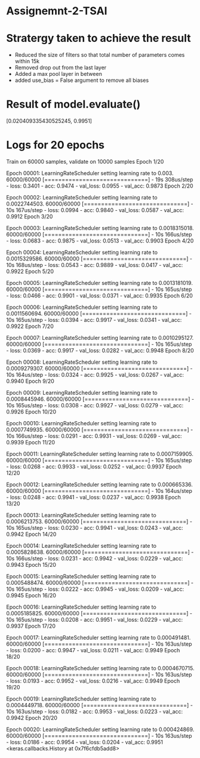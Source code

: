 # Assignemnt-2-TSAI

# Stratergy taken to achieve the result
* Reduced the size of filters so that total number of parameters comes within 15k
* Removed drop out from the last layer
* Added a max pool layer in between
* added use_bias = False argument to remove all biases

# Result of model.evaluate()

[0.020409335430525245, 0.9951]
# Logs for 20 epochs
Train on 60000 samples, validate on 10000 samples
Epoch 1/20

Epoch 00001: LearningRateScheduler setting learning rate to 0.003.
60000/60000 [==============================] - 19s 308us/step - loss: 0.3401 - acc: 0.9474 - val_loss: 0.0955 - val_acc: 0.9873
Epoch 2/20

Epoch 00002: LearningRateScheduler setting learning rate to 0.0022744503.
60000/60000 [==============================] - 10s 167us/step - loss: 0.0994 - acc: 0.9840 - val_loss: 0.0587 - val_acc: 0.9912
Epoch 3/20

Epoch 00003: LearningRateScheduler setting learning rate to 0.0018315018.
60000/60000 [==============================] - 10s 166us/step - loss: 0.0683 - acc: 0.9875 - val_loss: 0.0513 - val_acc: 0.9903
Epoch 4/20

Epoch 00004: LearningRateScheduler setting learning rate to 0.0015329586.
60000/60000 [==============================] - 10s 168us/step - loss: 0.0543 - acc: 0.9889 - val_loss: 0.0417 - val_acc: 0.9922
Epoch 5/20

Epoch 00005: LearningRateScheduler setting learning rate to 0.0013181019.
60000/60000 [==============================] - 10s 165us/step - loss: 0.0466 - acc: 0.9901 - val_loss: 0.0371 - val_acc: 0.9935
Epoch 6/20

Epoch 00006: LearningRateScheduler setting learning rate to 0.0011560694.
60000/60000 [==============================] - 10s 165us/step - loss: 0.0394 - acc: 0.9917 - val_loss: 0.0341 - val_acc: 0.9922
Epoch 7/20

Epoch 00007: LearningRateScheduler setting learning rate to 0.0010295127.
60000/60000 [==============================] - 10s 165us/step - loss: 0.0369 - acc: 0.9917 - val_loss: 0.0282 - val_acc: 0.9948
Epoch 8/20

Epoch 00008: LearningRateScheduler setting learning rate to 0.0009279307.
60000/60000 [==============================] - 10s 164us/step - loss: 0.0324 - acc: 0.9925 - val_loss: 0.0267 - val_acc: 0.9940
Epoch 9/20

Epoch 00009: LearningRateScheduler setting learning rate to 0.0008445946.
60000/60000 [==============================] - 10s 165us/step - loss: 0.0308 - acc: 0.9927 - val_loss: 0.0279 - val_acc: 0.9926
Epoch 10/20

Epoch 00010: LearningRateScheduler setting learning rate to 0.0007749935.
60000/60000 [==============================] - 10s 166us/step - loss: 0.0291 - acc: 0.9931 - val_loss: 0.0269 - val_acc: 0.9939
Epoch 11/20

Epoch 00011: LearningRateScheduler setting learning rate to 0.0007159905.
60000/60000 [==============================] - 10s 165us/step - loss: 0.0268 - acc: 0.9933 - val_loss: 0.0252 - val_acc: 0.9937
Epoch 12/20

Epoch 00012: LearningRateScheduler setting learning rate to 0.000665336.
60000/60000 [==============================] - 10s 164us/step - loss: 0.0248 - acc: 0.9941 - val_loss: 0.0237 - val_acc: 0.9938
Epoch 13/20

Epoch 00013: LearningRateScheduler setting learning rate to 0.0006213753.
60000/60000 [==============================] - 10s 165us/step - loss: 0.0230 - acc: 0.9941 - val_loss: 0.0243 - val_acc: 0.9942
Epoch 14/20

Epoch 00014: LearningRateScheduler setting learning rate to 0.0005828638.
60000/60000 [==============================] - 10s 166us/step - loss: 0.0231 - acc: 0.9942 - val_loss: 0.0229 - val_acc: 0.9943
Epoch 15/20

Epoch 00015: LearningRateScheduler setting learning rate to 0.0005488474.
60000/60000 [==============================] - 10s 165us/step - loss: 0.0222 - acc: 0.9945 - val_loss: 0.0209 - val_acc: 0.9945
Epoch 16/20

Epoch 00016: LearningRateScheduler setting learning rate to 0.0005185825.
60000/60000 [==============================] - 10s 165us/step - loss: 0.0208 - acc: 0.9951 - val_loss: 0.0229 - val_acc: 0.9937
Epoch 17/20

Epoch 00017: LearningRateScheduler setting learning rate to 0.000491481.
60000/60000 [==============================] - 10s 163us/step - loss: 0.0200 - acc: 0.9947 - val_loss: 0.0211 - val_acc: 0.9949
Epoch 18/20

Epoch 00018: LearningRateScheduler setting learning rate to 0.0004670715.
60000/60000 [==============================] - 10s 163us/step - loss: 0.0193 - acc: 0.9952 - val_loss: 0.0216 - val_acc: 0.9949
Epoch 19/20

Epoch 00019: LearningRateScheduler setting learning rate to 0.0004449718.
60000/60000 [==============================] - 10s 163us/step - loss: 0.0182 - acc: 0.9953 - val_loss: 0.0223 - val_acc: 0.9942
Epoch 20/20

Epoch 00020: LearningRateScheduler setting learning rate to 0.000424869.
60000/60000 [==============================] - 10s 163us/step - loss: 0.0186 - acc: 0.9954 - val_loss: 0.0204 - val_acc: 0.9951
<keras.callbacks.History at 0x7f6cfdb5add8>
